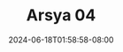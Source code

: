 --- 
title: "Arsya 04"
description: "download   Arsya 04 gratis video full baru"
date: 2024-06-18T01:58:58-08:00
file_code: "1qgmxo9q2uzg"
draft: false
cover: "rohxdmnymgsvmpc4.jpg"
tags: ["Arsya", "bokep-indo", "bokep-viral", "bokep-ig"]
length: 181
fld_id: "1483159"
foldername: "Arsya 1"
categories: ["Arsya 1"]
views: 0
---
